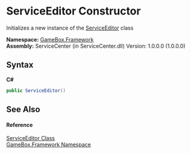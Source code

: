 # ServiceEditor Constructor 
 

Initializes a new instance of the <a href="dd4090ce-3e11-b97d-dd36-83ac66bdd027">ServiceEditor</a> class

**Namespace:**&nbsp;<a href="a8957fe6-9cc0-3a6d-cd5c-a2a246efee1e">GameBox.Framework</a><br />**Assembly:**&nbsp;ServiceCenter (in ServiceCenter.dll) Version: 1.0.0.0 (1.0.0.0)

## Syntax

**C#**<br />
``` C#
public ServiceEditor()
```


## See Also


#### Reference
<a href="dd4090ce-3e11-b97d-dd36-83ac66bdd027">ServiceEditor Class</a><br /><a href="a8957fe6-9cc0-3a6d-cd5c-a2a246efee1e">GameBox.Framework Namespace</a><br />